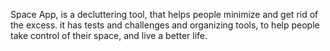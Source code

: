 Space App, is a decluttering tool, that helps people minimize and get rid of the excess. it has tests and challenges and organizing tools,
to help people take control of their space, and live a better life.